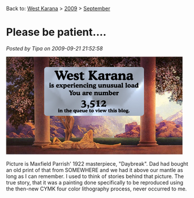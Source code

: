 Back to: [West Karana](/posts/westkarana.md) > [2009](/posts/2009/westkarana.md) > [September](./westkarana.md)
# Please be patient....

*Posted by Tipa on 2009-09-21 21:52:58*

![It's worth the wait!](../../../uploads/2009/09/bepatient.jpg "It's worth the wait!")

Picture is Maxfield Parrish' 1922 masterpiece, "Daybreak". Dad had bought an old print of that from SOMEWHERE and we had it above our mantle as long as I can remember. I used to think of stories behind that picture. The true story, that it was a painting done specifically to be reproduced using the then-new CYMK four color lithography process, never occurred to me.

